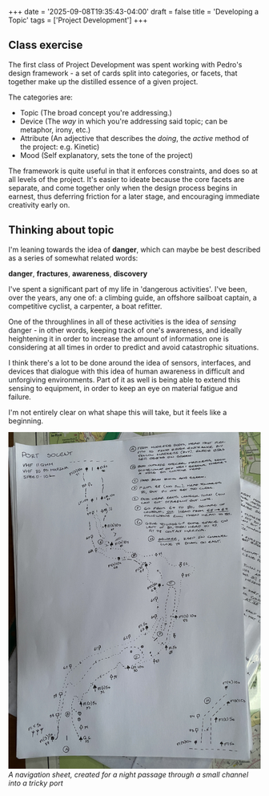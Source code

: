 +++
date = '2025-09-08T19:35:43-04:00'
draft = false
title = 'Developing a Topic'
tags = ['Project Development']
+++

## Class exercise

The first class of Project Development was spent working with Pedro's design framework - a set of cards split into categories, or facets, that together make up the distilled essence of a given project.

The categories are:
- Topic (The broad concept you're addressing.)
- Device (The *way* in which you're addressing said topic; can be metaphor, irony, etc.)
- Attribute (An adjective that describes the *doing*, the *active* method of the project: e.g. Kinetic)
- Mood (Self explanatory, sets the tone of the project)

The framework is quite useful in that it enforces constraints, and does so at all levels of the project. It's easier to ideate because the core facets are separate, and come together only when the design process begins in earnest, thus deferring friction for a later stage, and encouraging immediate creativity early on.

## Thinking about topic

I'm leaning towards the idea of **danger**, which can maybe be best described as a series of somewhat related words:

**danger**, **fractures**, **awareness**, **discovery**

I've spent a significant part of my life in 'dangerous activities'. I've been, over the years, any one of: a climbing guide, an offshore sailboat captain, a competitive cyclist, a carpenter, a boat refitter.

One of the throughlines in all of these activities is the idea of *sensing* danger - in other words, keeping track of one's awareness, and ideally heightening it in order to increase the amount of information one is considering at all times in order to predict and avoid catastrophic situations.

I think there's a lot to be done around the idea of sensors, interfaces, and devices that dialogue with this idea of human awareness in difficult and unforgiving environments. Part of it as well is being able to extend this sensing to equipment, in order to keep an eye on material fatigue and failure. 

I'm not entirely clear on what shape this will take, but it feels like a beginning.

![image](nav_sheet.JPG)
*A navigation sheet, created for a night passage through a small channel into a tricky port*